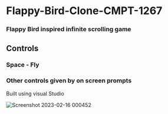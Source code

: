 # Flappy-Bird-Clone-CMPT-1267
### Flappy Bird inspired infinite scrolling game

## Controls
### Space - Fly
### Other controls given by on screen prompts

Built using visual Studio

![Screenshot 2023-02-16 000452](https://user-images.githubusercontent.com/63280140/219304494-821aaeeb-75f4-409a-b614-3bf11bcb5dbb.png)
